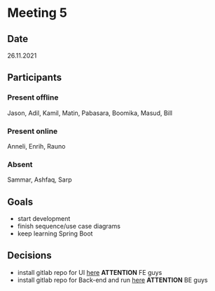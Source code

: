 # Meeting 5

## Date
26.11.2021

## Participants
### Present offline
Jason, Adil, Kamil, Matin, Pabasara, Boomika, Masud, Bill
### Present online
Anneli, Enrih, Rauno
### Absent
Sammar, Ashfaq, Sarp

## Goals

- start development
- finish sequence/use case diagrams
- keep learning Spring Boot

## Decisions

- install gitlab repo for UI [here](https://gitlab.cs.ut.ee/kinlong/open-bank-web) **ATTENTION** FE guys
- install gitlab repo for Back-end and run [here](https://gitlab.com/pabasarajw/kaibank-backend) **ATTENTION** BE guys

